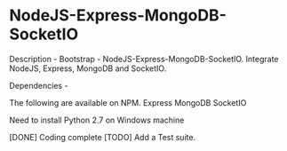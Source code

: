 NodeJS-Express-MongoDB-SocketIO
=========

Description - Bootstrap - NodeJS-Express-MongoDB-SocketIO. Integrate NodeJS, Express, MongoDB and SocketIO. 

Dependencies - 

The following are available on NPM.
	Express
	MongoDB
	SocketIO
	
Need to install Python 2.7 on Windows machine
	

[DONE] Coding complete 
[TODO] Add a Test suite.